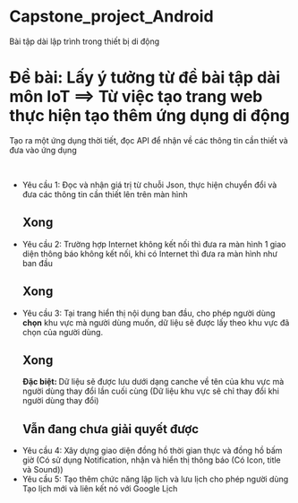 # Capstone_project_Android
Bài tập dài lập trình trong thiết bị di động
# Đề bài: Lấy ý tưởng từ đề bài tập dài môn IoT ==> Từ việc tạo trang web thực hiện tạo thêm ứng dụng di động
Tạo ra một ứng dụng thời tiết, đọc API để nhận về các thông tin cần thiết và đưa vào ứng dụng

<br>

+ Yêu cầu 1: Đọc và nhận giá trị từ chuỗi Json, thực hiện chuyển đổi và đưa các thông tin cần thiết lên trên màn hình <b><h2>Xong</h2></b>
+ Yêu cầu 2: Trường hợp Internet không kết nối thì đưa ra màn hình 1 giao diện thông báo không kết nối, khi có Internet thì đưa ra màn hình như ban đầu <b><h2>Xong</h2></b>
+ Yêu cầu 3: Tại trang hiển thị nội dung ban đầu, cho phép người dùng <b>chọn</b> khu vực mà người dùng muốn, dữ liệu sẽ được lấy theo khu vực đã chọn của người dùng.<b><h2>Xong</h2></b>
<b>Đặc biệt: </b>Dữ liệu sẽ được lưu dưới dạng canche về tên của khu vực mà người dùng thay đổi lần cuối cùng (Dữ liệu khu vực sẽ chỉ thay đổi khi người dùng thay đổi)<b><h2>Vẫn đang chưa giải quyết được</h2></b>
+ Yêu cầu 4: Xây dựng giao diện đồng hồ thời gian thực và đồng hồ bấm giờ (Có sử dụng Notification, nhận và hiển thị thông báo (Có Icon, title và Sound))
+ Yêu cầu 5: Tạo thêm chức năng lập lịch và lưu lịch cho phép người dùng Tạo lịch mới và liên kết nó với Google Lịch
